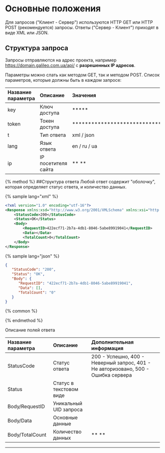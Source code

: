 # Основные положения

Для запросов ("Клиент - Сервер") используются HTTP GET или HTTP POST (рекомендуется) запросы.
Ответы ("Сервер - Клиент") приходят в виде XML или JSON.


## Структура запроса

Запросы отправляются на адрес проекта, например https://domain.galileo.com.ua/api/ с **разрешенных IP адресов**.

Параметры можно слать как методом GET, так и методом POST.
Список параметров, которые должны быть в каждом запросе:

| Название параметра | Описание | Значения |
| :--- | :--- | :--- |
| key | Ключ доступа | \*\*\*\*\* |
| token | Токен доступа | \*\*\*\*\*\*\*\*\*\*\*\*\*\*\*\*\*\*\*\*\*\*\*\*\*\*\*\*\*\*\*\* |
| t | Тип ответа | xml / json |
| lang | Язык ответа | en / ru / ua |
| ip | IP посетителя сайта |  ** ** |

{% method %}
##Структура ответа
Любой ответ содержит "оболочку", которая определяет статус ответа, и количество данных.

{% sample lang="xml" %}


```xml
<?xml version="1.0" encoding="utf-16"?>
<Response xmlns:xsd="http://www.w3.org/2001/XMLSchema" xmlns:xsi="http://www.w3.org/2001/XMLSchema-instance">
	<StatusCode>200</StatusCode>
	<Status>OK</Status>
	<Body>
		<RequestID>422ecf71-2b7a-4db1-8046-5abe89919041</RequestID>
		<Data></Data>
		<TotalCount>0</TotalCount>
	</Body>
</Response>
```

{% sample lang="json" %}


```json
{
   "StatusCode": "200",
   "Status": "OK",
   "Body": {
      "RequestID": "422ecf71-2b7a-4db1-8046-5abe89919041",
      "Data": [],
      "TotalCount": "0"
   }
}
```

{% common %}

{% endmethod %}

Описание полей ответа

| Название параметра | Описание | Дополнительная информация|
| :--- | :--- | :--- |
| StatusCode | Статус ответа | 200 - Успешно, 400 - Неверный запрос, 401 - Не авторизовано, 500 - Ошибка сервера |
| Status | Статус в текстовом виде | |
| Body/RequestID | Уникальный UID запроса | |
| Body/Data | Основные данные | |
| Body/TotalCount | Количество данных | ** ** |



** **










